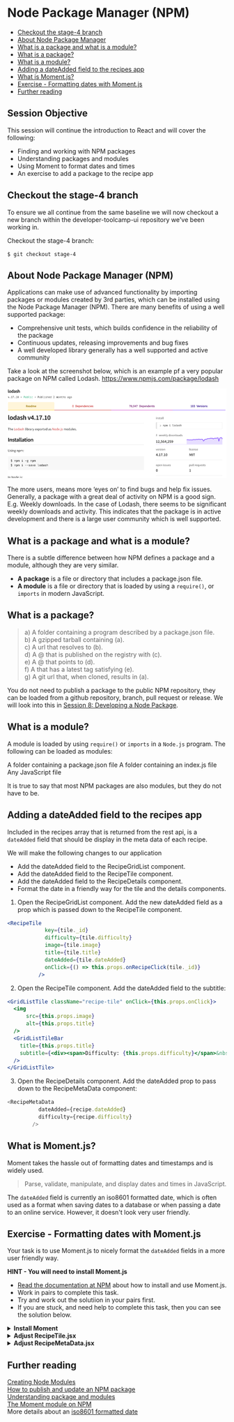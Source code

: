 # Node Package Manager (NPM)

* [Checkout the stage-4 branch](#stage-4)
* [About Node Package Manager](#npm)
* [What is a package and what is a module?](#package-module)
* [What is a package?](#what-is-a-package)
* [What is a module?](#what-is-a-module)
* [Adding a dateAdded field to the recipes app](#adding-dateAdded)
* [What is Moment.js?](#moment)
* [Exercise - Formatting dates with Moment.js](#date-formatting)
* [Further reading](#further)

## Session Objective
This session will continue the introduction to React and will cover the following:

* Finding and working with NPM packages
* Understanding packages and modules
* Using Moment to format dates and times
* An exercise to add a package to the recipe app

<a name="stage-4"></a>
## Checkout the stage-4 branch
To ensure we all continue from the same baseline we will now checkout a new
branch within the developer-toolcamp-ui repository we've been working in.

Checkout the stage-4 branch:
```
$ git checkout stage-4
```

<a name="npm"></a>
## About Node Package Manager (NPM)
Applications can make use of advanced functionality by importing packages or modules created by 3rd parties, which can be installed using the Node Package Manager (NPM).  There are many benefits of using a well supported package:

* Comprehensive unit tests, which builds confidence in the reliability of the package
* Continuous updates, releasing improvements and bug fixes
* A well developed library generally has a well supported and active community

Take a look at the screenshot below, which is an example pf a very popular package on NPM called Lodash.
https://www.npmjs.com/package/lodash

<img src="./resources/session_07_lodash.png" alt="Lodash NPM page" />

The more users, means more ‘eyes on’ to find bugs and help fix issues. Generally, a package with a great deal of activity on NPM is a good sign.  E.g. Weekly downloads.  In the case of Lodash, there seems to be significant weekly downloads and activity.  This indicates that the package is in active development and there is a large user community which is well supported.

<a name="package-module"></a>
## What is a package and what is a module?
There is a subtle difference between how NPM defines a package and a module, although they are very similar.

* **A package** is a file or directory that includes a package.json file.
* **A module** is a file or directory that is loaded by using a `require()`, or `imports` in modern JavaScript.

<a name="what-is-a-package"></a>
## What is a package?
> a) A folder containing a program described by a package.json file.  
> b) A gzipped tarball containing (a).  
> c) A url that resolves to (b).  
> d) A <name>@<version> that is published on the registry with (c).  
> e) A <name>@<tag> that points to (d).  
> f) A <name> that has a latest tag satisfying (e).  
> g) A git url that, when cloned, results in (a).  

You do not need to publish a package to the public NPM repository, they can be loaded from a github repository, branch, pull request or release.  We will look into this in [Session 8: Developing a Node Package](./session_08_develop_npm_package.md).

<a name="what-is-a-module"></a>
## What is a module?
A module is loaded by using `require()` or `imports` in a `Node.js` program. The following can be loaded as modules:

A folder containing a package.json file
A folder containing an index.js file
Any JavaScript file

It is true to say that most NPM packages are also modules, but they do not have to be.

<a name="adding-dateAdded"></a>
## Adding a dateAdded field to the recipes app

Included in the recipes array that is returned from the rest api, is a `dateAdded` field that should be display in the meta data of each recipe.

We will make the following changes to our application
* Add the dateAdded field to the RecipeGridList component.
* Add the dateAdded field to the RecipeTile component.
* Add the dateAdded field to the RecipeDetails component.
* Format the date in a friendly way for the tile and the details components.

1. Open the RecipeGridList component.  Add the new dateAdded field as a prop which is passed down to the RecipeTile component.
```jsx
<RecipeTile
            key={tile._id}
            difficulty={tile.difficulty}
            image={tile.image}
            title={tile.title}
            dateAdded={tile.dateAdded}
            onClick={() => this.props.onRecipeClick(tile._id)}
          />
```

2. Open the RecipeTile component.  Add the dateAdded field to the subtitle:
```jsx
<GridListTile className="recipe-tile" onClick={this.props.onClick}>
  <img
      src={this.props.image}
      alt={this.props.title}
  />
  <GridListTileBar
    title={this.props.title}
    subtitle={<div><span>Difficulty: {this.props.difficulty}</span>&nbsp;&nbsp;<span>Date added: {this.props.dateAdded}</span></div>}
  />
</GridListTile>
```

3. Open the RecipeDetails component.  Add the dateAdded prop to pass down to the RecipeMetaData component:
```javascript
<RecipeMetaData
          dateAdded={recipe.dateAdded}
          difficulty={recipe.difficulty}
        />
```

<a name="whatismoment"></a>
## What is Moment.js?
Moment takes the hassle out of formatting dates and timestamps and is widely used.

> Parse, validate, manipulate, and display dates and times in JavaScript.

The `dateAdded` field is currently an iso8601 formatted date, which is often used as a format when saving dates to a database or when passing a date to an online service.  However, it doesn't look very user friendly.

<a name="date-formatting"></a>
## Exercise - Formatting dates with Moment.js
Your task is to use Moment.js to nicely format the `dateAdded` fields in a more user friendly way.

**HINT - You will need to install Moment.js**

* [Read the documentation at NPM](https://www.npmjs.com/package/moment) about how to install and use Moment.js.
* Work in pairs to complete this task.
* Try and work out the solutiion in your pairs first.
* If you are stuck, and need help to complete this task, then you can see the solution below.

<details>
  <summary><b>Install Moment</b></summary>
  <p>
    1. Head over to npm to confirm the installation instructions and install Moment.js as a devDependency.
    ```
    $ npm install --save-dev moment
    ```

    2. Then confirm that moment is installed in the devDependencies of package.json.
    ```json
    "devDependencies": {
        "chai": "^4.1.2",
        "enzyme": "^3.3.0",
        "enzyme-adapter-react-16": "^1.1.1",
        "jest": "^23.2.0",
        "moment": "^2.22.2",
        "react-scripts": "^1.1.4"
    }
    ```
  </p>
</details>

<details>
  <summary><b>Adjust RecipeTile.jsx</b></summary>
  <p>
    1. Import moment into the RecipeTile component:
    ```javascript
    import moment from 'moment';
    ```

    2. Format the date using moment, by replacing `this.props.dateAdded` with the following:

    ```javascript
    moment(new Date(this.props.dateAdded)).format("DD-MMM-YYYY")
    ```
  </p>
</details>

<details>
  <summary><b>Adjust RecipeMetaData.jsx</b></summary>
  <p>

    1. Open the RecipeMetaData component and import moment into the component:
    ```javascript
    import moment from 'moment';
    ```

    2. Add the formatted date to the MetaData component:
    ```javascript
    <List>
      <ListItem key="difficulty">
        <ListItemText primary={"Difficulty: " + props.difficulty} />
      </ListItem>
      <ListItem key="dateAdded">
        <ListItemText primary={"Added: " + moment(new Date(props.dateAdded)).format("DD-MMM-YYYY")} />
      </ListItem>
    </List>
    ```

    3. Take a look at the app and you will now see the date formatted correctly and displayed on the tile grid and recipe details pages.  
  </p>
</details>

<a name="further"></a>
## Further reading
[Creating Node Modules](https://docs.npmjs.com/getting-started/creating-node-modules)  
[How to publish and update an NPM package](https://docs.npmjs.com/getting-started/publishing-npm-packages)  
[Understanding package and modules](https://docs.npmjs.com/getting-started/packages)  
[The Moment module on NPM](https://www.npmjs.com/package/moment)  
More details about an [iso8601 formatted date](https://en.wikipedia.org/wiki/ISO_8601)
